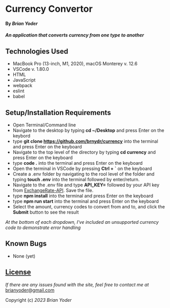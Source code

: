 # Currency Convertor

#### By _**Brian Yoder**_

#### _An application that converts currency from one type to another_

## Technologies Used

* MacBook Pro (13-inch, M1, 2020), macOS Monterey v. 12.6
* VSCode v. 1.80.0
* HTML
* JavaScript
* webpack
* eslint
* babel


## Setup/Installation Requirements

* Open Terminal/Command line
* Navigate to the desktop by typing **cd ~/Desktop** and press Enter on the keybord
* type **git clone https://github.com/brnydr/currency** into the terminal and press Enter on the keyboard
* Navigate to the top level of the directory by typing **cd currency** and press Enter on the keyboard
* type **code .** into the terminal and press Enter on the keyboard
* Open the terminal in VSCode by pressing **Ctrl + `** on the keyboard
* Create a .env folder by navigating to the rool level of the folder and typing **touch .env** into the terminal followed by enter/return.
* Navigate to the .env file and type **API_KEY=** followed by your API key from [ExchangeRate-API](https://www.exchangerate-api.com/). Save the file.
* type **npm install** into the terminal and press Enter on the keyboard
* type **npm run start** into the terminal and press Enter on the keyboard
* Select the amount, currency codes to convert from and to, and click the **Submit** button to see the result

*At the bottom of each dropdown, I've included an unsupported currency code to demonstrate error handling*



## Known Bugs

* None (yet)

## [License](https://mit-license.org/)

_If there are any issues found with the site, feel free to contact me at_ [brianyoder@gmail.com](brianyoder@gmail.com)

Copyright (c) _2023_ _Brian Yoder_